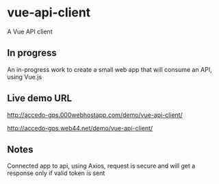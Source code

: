 # vue-api-client
A Vue API client
 
## In progress

An in-progress work to create a small web app that will consume an API, using Vue.js

## Live demo URL

http://accedo-gps.000webhostapp.com/demo/vue-api-client/

http://accedo-gps.web44.net/demo/vue-api-client/

## Notes

Connected app to api, using Axios, request is secure and will get a response only if valid token is sent
